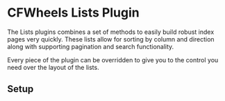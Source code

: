 # CFWheels Lists Plugin

The Lists plugins combines a set of methods to easily build robust index pages
very quickly. These lists allow for sorting by column and direction along with
supporting pagination and search functionality.

Every piece of the plugin can be overridden to give you to the control you need
over the layout of the lists.

## Setup
